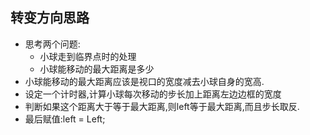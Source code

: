 ## 转变方向思路

+ 思考两个问题:
    - 小球走到临界点时的处理
    - 小球能移动的最大距离是多少
+ 小球能移动的最大距离应该是视口的宽度减去小球自身的宽高.
+ 设定一个计时器,计算小球每次移动的步长加上距离左边边框的宽度
+ 判断如果这个距离大于等于最大距离,则left等于最大距离,而且步长取反.
+ 最后赋值:left = Left;